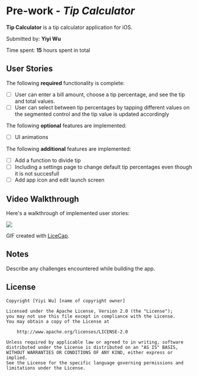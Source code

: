 # Pre-work - *Tip Calculator*

**Tip Calculator** is a tip calculator application for iOS.

Submitted by: **Yiyi Wu**

Time spent: **15** hours spent in total

## User Stories

The following **required** functionality is complete:

* [ ] User can enter a bill amount, choose a tip percentage, and see the tip and total values.
* [ ] User can select between tip percentages by tapping different values on the segmented control and the tip value is updated accordingly

The following **optional** features are implemented:

* [ ] UI animations

The following **additional** features are implemented:

- [ ] Add a function to divide tip
- [ ] Including a settings page to change default tip percentages even though it is not succesfull
- [ ] Add app icon and edit launch screen

## Video Walkthrough

Here's a walkthrough of implemented user stories:

![](https://i.imgur.com/I4Zxyew.gif)


GIF created with [LiceCap](http://www.cockos.com/licecap/).

## Notes

Describe any challenges encountered while building the app.

## License

    Copyright [Yiyi Wu] [name of copyright owner]

    Licensed under the Apache License, Version 2.0 (the "License");
    you may not use this file except in compliance with the License.
    You may obtain a copy of the License at

        http://www.apache.org/licenses/LICENSE-2.0

    Unless required by applicable law or agreed to in writing, software
    distributed under the License is distributed on an "AS IS" BASIS,
    WITHOUT WARRANTIES OR CONDITIONS OF ANY KIND, either express or implied.
    See the License for the specific language governing permissions and
    limitations under the License.
